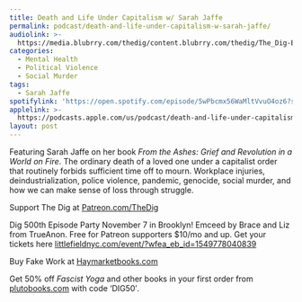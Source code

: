 ```yaml
---
title: Death and Life Under Capitalism w/ Sarah Jaffe
permalink: podcast/death-and-life-under-capitalism-w-sarah-jaffe/
audiolink: >-
  https://media.blubrry.com/thedig/content.blubrry.com/thedig/The_Dig-EP_497-Jaffe.mp3
categories:
  - Mental Health
  - Political Violence
  - Social Murder
tags:
  - Sarah Jaffe
spotifylink: 'https://open.spotify.com/episode/5wPbcmx56WaMltVvuO4oz6?si=e071782f11494bea'
applelink: >-
  https://podcasts.apple.com/us/podcast/death-and-life-under-capitalism-w-sarah-jaffe/id1043245989?i=1000722204486
layout: post
---
```


Featuring Sarah Jaffe on her book *From the Ashes: Grief and Revolution in a World on Fire*. The ordinary death of a loved one under a capitalist order that routinely forbids sufficient time off to mourn. Workplace injuries, deindustrialization, police violence, pandemic, genocide, social murder, and how we can make sense of loss through struggle.

Support The Dig at [Patreon.com/TheDig](http://patreon.com/TheDig)

Dig 500th Episode Party November 7 in Brooklyn! Emceed by Brace and Liz from TrueAnon. Free for Patreon supporters $10/mo and up. Get your tickets here [littlefieldnyc.com/event/?wfea\_eb\_id=1549778040839](http://littlefieldnyc.com/event/?wfea_eb_id=1549778040839)

Buy Fake Work at [Haymarketbooks.com](http://haymarketbooks.com)

Get 50% off *Fascist Yoga* and other books in your first order from [plutobooks.com](http://plutobooks.com) with code ‘DIG50′.
